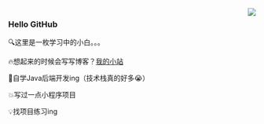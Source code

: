 <img align="right" src="https://github-readme-stats.vercel.app/api?username=xhdd123321&show_icons=true&theme=radical">

### Hello GitHub

🔍这里是一枚学习中的小白。。。

🔥想起来的时候会写写博客？[我的小站](https://www.zhu-an.cn)

📝自学Java后端开发ing（技术栈真的好多😭）

💥写过一点小程序项目

💡找项目练习ing
